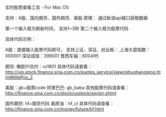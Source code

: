 
实时股票查看工具 - For Mac OS

支持：A股、国内期货、国外期货、美股
原理： 通过新浪api接口获取数据

第一个输入框为刷新时间， 支持1~3秒
第二个输入框为股票代码

具体代码示例：

A股：直接输入股票代码即可， 支持上证、深证、创业板：
上海大盘指数：000001
深证成指：399001
晋西车轴：600495


期货:
橡胶01合约：ru1801
具体代码请查看：http://vip.stock.finance.sina.com.cn/quotes_service/view/qihuohangqing.html#titlePos_2

美股：gb+股票code
阿里巴巴: gb_baba
其他股票代码请查看：http://finance.sina.com.cn/stock/usstock/sector.shtml

国外期货: hf+期货代码
美原油：hf_cl
具体代码请查看：http://finance.sina.com.cn/money/future/hf.html
